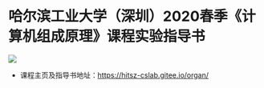 # 哈尔滨工业大学（深圳）2020春季《计算机组成原理》课程实验指导书

![](https://api.travis-ci.org/Bohan-hu/HITSZ-COMP2008-Course.svg?branch=master)


- 课程主页及指导书地址：https://hitsz-cslab.gitee.io/organ/

